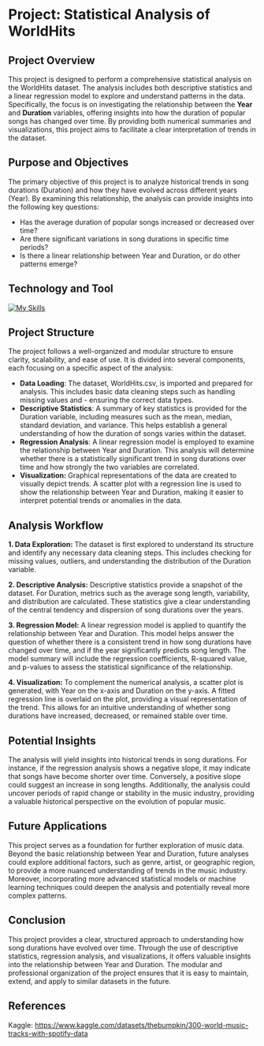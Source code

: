 # Project: Statistical Analysis of WorldHits

## Project Overview

This project is designed to perform a comprehensive statistical analysis on the WorldHits dataset. The analysis includes both descriptive statistics and a linear regression model to explore and understand patterns in the data. Specifically, the focus is on investigating the relationship between the **Year** and **Duration** variables, offering insights into how the duration of popular songs has changed over time. By providing both numerical summaries and visualizations, this project aims to facilitate a clear interpretation of trends in the dataset.

## Purpose and Objectives

The primary objective of this project is to analyze historical trends in song durations (Duration) and how they have evolved across different years (Year). By examining this relationship, the analysis can provide insights into the following key questions:

- Has the average duration of popular songs increased or decreased over time?
- Are there significant variations in song durations in specific time periods?
- Is there a linear relationship between Year and Duration, or do other patterns emerge?

## Technology and Tool

[![My Skills](https://skillicons.dev/icons?i=r)](https://skillicons.dev)

## Project Structure

The project follows a well-organized and modular structure to ensure clarity, scalability, and ease of use. It is divided into several components, each focusing on a specific aspect of the analysis:

- **Data Loading**: The dataset, WorldHits.csv, is imported and prepared for analysis. This includes basic data cleaning steps such as handling missing values and - ensuring the correct data types.
- **Descriptive Statistics**: A summary of key statistics is provided for the Duration variable, including measures such as the mean, median, standard deviation, and variance. This helps establish a general understanding of how the duration of songs varies within the dataset.
- **Regression Analysis**: A linear regression model is employed to examine the relationship between Year and Duration. This analysis will determine whether there is a statistically significant trend in song durations over time and how strongly the two variables are correlated.
- **Visualization:** Graphical representations of the data are created to visually depict trends. A scatter plot with a regression line is used to show the relationship between Year and Duration, making it easier to interpret potential trends or anomalies in the data.

## Analysis Workflow

**1. Data Exploration:** The dataset is first explored to understand its structure and identify any necessary data cleaning steps. This includes checking for missing values, outliers, and understanding the distribution of the Duration variable.

**2. Descriptive Analysis:** Descriptive statistics provide a snapshot of the dataset. For Duration, metrics such as the average song length, variability, and distribution are calculated. These statistics give a clear understanding of the central tendency and dispersion of song durations over the years.

**3. Regression Model:** A linear regression model is applied to quantify the relationship between Year and Duration. This model helps answer the question of whether there is a consistent trend in how song durations have changed over time, and if the year significantly predicts song length. The model summary will include the regression coefficients, R-squared value, and p-values to assess the statistical significance of the relationship.

**4. Visualization:** To complement the numerical analysis, a scatter plot is generated, with Year on the x-axis and Duration on the y-axis. A fitted regression line is overlaid on the plot, providing a visual representation of the trend. This allows for an intuitive understanding of whether song durations have increased, decreased, or remained stable over time.

## Potential Insights

The analysis will yield insights into historical trends in song durations. For instance, if the regression analysis shows a negative slope, it may indicate that songs have become shorter over time. Conversely, a positive slope could suggest an increase in song lengths. Additionally, the analysis could uncover periods of rapid change or stability in the music industry, providing a valuable historical perspective on the evolution of popular music.

## Future Applications

This project serves as a foundation for further exploration of music data. Beyond the basic relationship between Year and Duration, future analyses could explore additional factors, such as genre, artist, or geographic region, to provide a more nuanced understanding of trends in the music industry. Moreover, incorporating more advanced statistical models or machine learning techniques could deepen the analysis and potentially reveal more complex patterns.

## Conclusion

This project provides a clear, structured approach to understanding how song durations have evolved over time. Through the use of descriptive statistics, regression analysis, and visualizations, it offers valuable insights into the relationship between Year and Duration. The modular and professional organization of the project ensures that it is easy to maintain, extend, and apply to similar datasets in the future.

## References
Kaggle: https://www.kaggle.com/datasets/thebumpkin/300-world-music-tracks-with-spotify-data
